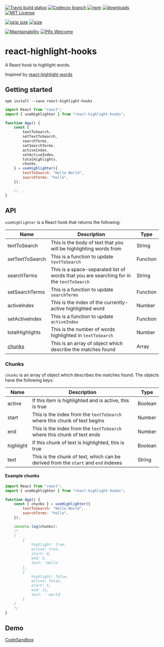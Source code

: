 [![Travis build status][travis-badge]][travis-build]
[![Codecov branch][codecov-badge]][codecov]
[![npm][npm-badge]][npm-version]
[![downloads][downloads-badge]][npmcharts]
[![MIT License][license-badge]][license]

[![gzip size][gzip-badge]][unpkg]
[![size][size-badge]][unpkg]

[![Maintainability][code-climate-badge]][code-climate]
[![PRs Welcome][pull-request-badge]](http://makeapullrequest.com)

# react-highlight-hooks
A React hook to highlight words.

Inspired by [react-highlight-words](https://github.com/bvaughn/react-highlight-words)

## Getting started
`npm install --save react-highlight-hooks`

```js
import React from "react";
import { useHighlighter } from "react-highlight-hooks";

function App() {
    const {
        textToSearch,
        setTextToSearch,
        searchTerms,
        setSearchTerms,
        activeIndex,
        setActiveIndex,
        totalHighlights,
        chunks,
    } = useHighlighter({
        textToSearch: "Hello World",
        searchTerms: "hello",
    });

    // ...
}
```

## API
`useHighlighter` is a React hook that returns the following:

| Name | Description | Type |
| --- | --- | --- |
| textToSearch | This is the body of text that you will be highlighting words from | String |
| setTextToSearch | This is a function to update `textToSearch` | Function |
| searchTerms | This is a space-separated list of words that you are searching for in the `textToSearch` | String |
| setSearchTerms | This is a function to update `searchTerms` | Function |
| activeIndex | This is the index of the currently-active highlighted word | Number |
| setActiveIndex | This is a function to update `activeIndex` | Function |
| totalHighlights | This is the number of words highlighted in `textToSearch` | Number |
| [chunks](#chunks) | This is an array of object which describe the matches found | Array |

### Chunks
`chunks` is an array of object which describes the matches found. The objects have the following keys:

| Name | Description | Type |
| --- | --- | --- |
| active | If this item is highlighted and is active, this is true | Boolean
| start | This is the index from the `textToSearch` where this chunk of text begins | Number |
| end | This is the index from the `textToSearch` where this chunk of text ends | Number |
| highlight | If this chunk of text is highlighted, this is true | Boolean |
| text | This is the chunk of text, which can be derived from the `start` and `end` indexes | String |

#### Example chunks
```js
import React from "react";
import { useHighlighter } from "react-highlight-hooks";

function App() {
    const { chunks } = useHighlighter({
        textToSearch: "Hello World",
        searchTerms: "hello",
    });

    console.log(chunks);
    /*
    [
        {
            highlight: true,
            active: true,
            start: 0,
            end: 5,
            text: 'Hello'
        },
        {
            highlight: false,
            active: false,
            start: 5,
            end: 11,
            text: ' world'
        }
    ]
    */
}
```
## Demo
[CodeSandbox](https://codesandbox.io/s/wonderful-chandrasekhar-4y777)

[codecov]: https://codecov.io/gh/newyork-anthonyng/react-highlight-hooks
[codecov-badge]: https://img.shields.io/codecov/c/github/newyork-anthonyng/react-highlight-hooks/master.svg
[code-climate]: https://codeclimate.com/github/newyork-anthonyng/react-highlight-hooks/maintainability
[code-climate-badge]: https://api.codeclimate.com/v1/badges/faefec967ef40a030c3e/maintainability
[downloads-badge]: https://img.shields.io/npm/dm/react-highlight-hooks.svg?style=flat-square
[license]: https://github.com/newyork-anthonyng/react-highlight-hooks/blob/master/LICENSE
[license-badge]: https://img.shields.io/npm/l/react-highlight-hooks.svg?style=flat-square
[npmcharts]: https://npmcharts.com/compare/react-highlight-hooks
[npm-version]:https://www.npmjs.com/package/react-highlight-hooks
[npm-badge]: https://img.shields.io/npm/v/react-highlight-hooks.svg?style=flat-square
[pull-request-badge]: https://img.shields.io/badge/PRs-welcome-brightgreen.svg?style=flat-square
[travis-badge]: https://travis-ci.org/newyork-anthonyng/react-highlight-hooks.svg?branch=master
[travis-build]: https://travis-ci.org/newyork-anthonyng/react-highlight-hooks
[gzip-badge]: http://img.badgesize.io/https://unpkg.com/react-highlight-hooks?compression=gzip&label=gzip%20size&style=flat-square
[size-badge]: http://img.badgesize.io/https://unpkg.com/react-highlight-hooks?label=size&style=flat-square
[unpkg]: https://unpkg.com/react-highlight-hooks
